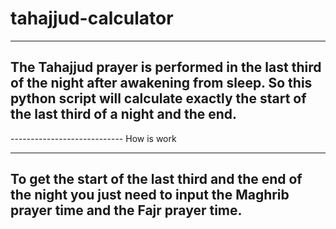 # tahajjud-calculator

----------------------------------------------------------------------------------------------
The Tahajjud prayer is performed in the last third of the night after awakening from sleep. So this python script will calculate exactly the start of the last third of a night and the end.
----------------------------------------------------------------------------------------------

  ----------------------------  How is work

----------------------------------------------------------------------------------------------
To get the start of the last third and the end of the night you just need to input the Maghrib prayer time and the Fajr prayer time.
-----------------------------------------------------------------------------------------------
